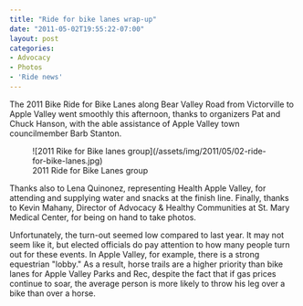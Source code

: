 ```yaml
---
title: "Ride for bike lanes wrap-up"
date: "2011-05-02T19:55:22-07:00"
layout: post
categories:
- Advocacy
- Photos
- 'Ride news'
---
```


The 2011 Bike Ride for Bike Lanes along Bear Valley Road from Victorville to Apple Valley went smoothly this afternoon, thanks to organizers Pat and Chuck Hanson, with the able assistance of Apple Valley town councilmember Barb Stanton.

<figure>![2011 Rike for Bike lanes group](/assets/img/2011/05/02-ride-for-bike-lanes.jpg)<figcaption>2011 Ride for Bike Lanes group</figcaption></figure>Thanks also to Lena Quinonez, representing Health Apple Valley, for attending and supplying water and snacks at the finish line. Finally, thanks to Kevin Mahany, Director of Advocacy &amp; Healthy Communities at St. Mary Medical Center, for being on hand to take photos.

Unfortunately, the turn-out seemed low compared to last year. It may not seem like it, but elected officials do pay attention to how many people turn out for these events. In Apple Valley, for example, there is a strong equestrian "lobby." As a result, horse trails are a higher priority than bike lanes for Apple Valley Parks and Rec, despite the fact that if gas prices continue to soar, the average person is more likely to throw his leg over a bike than over a horse.